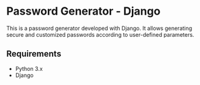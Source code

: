 # Password Generator - Django

This is a password generator developed with Django. It allows generating secure and customized passwords according to user-defined parameters.

## Requirements

-   Python 3.x
-   Django
